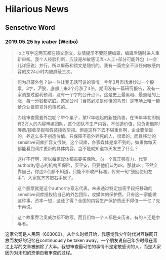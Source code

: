 # Hilarious News

## Sensetive Word

### 2019.05.25 by ieaber (Weibo)

> lo上写手这两天都在锁文删文，友情提示不要随便编辑，编辑后随时进入重新审核。我个人经验判断，应该是AI敏感词库+人工+部分可能外包（一会儿详细说）并行，所以屏蔽和锁文是随机的。我有一篇完全不涉任何敏感内容的文24小时内被屏蔽三次。

> 何为屏蔽外包？讲一件让我无话可说的事情。今年3月市场爆炒过一个股票，3字，沪股，底部上来2个月涨了4倍。期间没有一篇研究报告，没有一家调整过盈利预测，没有一个字的公开点评。这是史上最黑暗、最羞耻的上涨，每一分钱都肮脏。这家公司（当然必须是你懂的背景）是市场上唯一能给企业做审查外包审核的。

> 为啥审查需要外包呢？举个栗子，某17年崛起的新独角兽，在18年年初即拥有2万人的内容审编团队，这个团队不生产内容，不创造价值，只负责删除/屏蔽/接收举报和假装接收举报。但是这样下去不堪重负啊，企业要恰饭的，养这么多不创造价值、只保障不意外猝死的人，很累的。而且移动的sensitive词库扩容又很快，这个词库，各家媒体是拿不到的，如果你每天都能看到词库更新的具体内容，岂不是就知道每天发生了什么？

> 这样不行啊，所以每家媒体都需要买保险。向一个真正强有力、代表authority意志的机构买保险，买平安，只要他们认为ok，那就ok；不然全靠自己，你连G点都不知道，只能不断收严标准，传来一句“鼓励使用左手”，大家就齐齐把右手砍了。

> 这个股票就是这个authority意志代表。未来通过特定加密手段把移动的sensitive词库授权给自己的外包团队，收媒体的保护费。只有这一家能做这种事。资本一想，这还了得？全国的内容生产保护费还不得值一千亿？先干再说。

> 这个故事乔治奥威尔都不敢写，而我们每一个人都是亲历者，有的人还是参与者。

这家公司是人民网（603000）。从什么时候开始，我感觉我少年时代对互联网开放而友好的记忆在continuously be taken away。一个朋友说自己年少时候在晋江上写的文章被删除了大半。我想审查最可怕的事情不是定敏感词的人，而是大家因为对未知的恐惧自我审查的过程。
